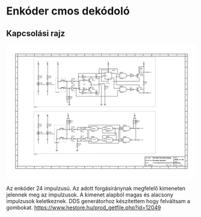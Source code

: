 # Enkóder cmos dekódoló

## Kapcsolási rajz
![encoder_decoder](Encoderdecoder.jpg)

Az enkóder 24 impulzusú.
Az adott forgásiránynak megfelelő kimeneten jelennek meg az impulzusok.
A kimenet alapból magas és alacsony impulzusok keletkeznek.
DDS generátorhoz készítettem hogy felváltsam a gombokat.
https://www.hestore.hu/prod_getfile.php?id=12049
